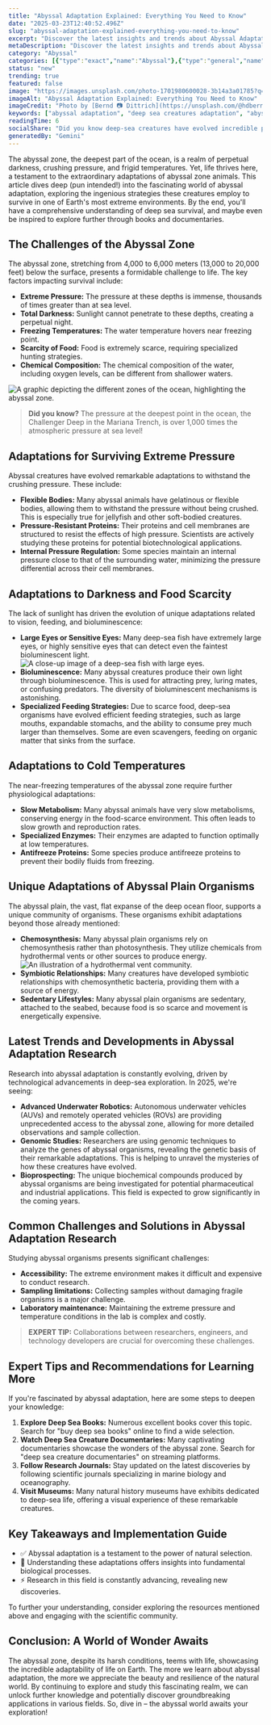 ```yaml
---
title: "Abyssal Adaptation Explained: Everything You Need to Know"
date: "2025-03-23T12:40:52.496Z"
slug: "abyssal-adaptation-explained-everything-you-need-to-know"
excerpt: "Discover the latest insights and trends about Abyssal Adaptation. This comprehensive guide covers everything you need to know about Abyssal Adaptation in 2025."
metaDescription: "Discover the latest insights and trends about Abyssal Adaptation. This comprehensive guide covers everything you need to know about Abyssal Adaptation in 2..."
category: "Abyssal"
categories: [{"type":"exact","name":"Abyssal"},{"type":"general","name":"Biology"},{"type":"medium","name":"Marine Biology"},{"type":"specific","name":"Deep Sea Ecology"},{"type":"niche","name":"Bioluminescence"}]
status: "new"
trending: true
featured: false
image: "https://images.unsplash.com/photo-1701980600028-3b14a3a01785?q=85&w=1200&fit=max&fm=webp&auto=compress"
imageAlt: "Abyssal Adaptation Explained: Everything You Need to Know"
imageCredit: "Photo by [Bernd 📷 Dittrich](https://unsplash.com/@hdbernd) on Unsplash"
keywords: ["abyssal adaptation", "deep sea creatures adaptation", "abyssal zone animals", "deep ocean survival strategies", "adaptations of deep sea fish", "abyssal plain organisms", "buy deep sea books", "deep sea creature documentaries", "how do deep sea animals survive", "deep sea adaptation mechanisms"]
readingTime: 6
socialShare: "Did you know deep-sea creatures have evolved incredible pressure-resistant proteins?  Scientists are studying these for potential biotechnological applications – the abyss holds secrets beyond our wildest imagination!"
generatedBy: "Gemini"
---
```




The abyssal zone, the deepest part of the ocean, is a realm of perpetual darkness, crushing pressure, and frigid temperatures.  Yet, life thrives here, a testament to the extraordinary adaptations of abyssal zone animals. This article dives deep (pun intended!) into the fascinating world of abyssal adaptation, exploring the ingenious strategies these creatures employ to survive in one of Earth's most extreme environments.  By the end, you'll have a comprehensive understanding of deep sea survival, and maybe even be inspired to explore further through books and documentaries.

## The Challenges of the Abyssal Zone

The abyssal zone, stretching from 4,000 to 6,000 meters (13,000 to 20,000 feet) below the surface, presents a formidable challenge to life.  The key factors impacting survival include:

*   **Extreme Pressure:** The pressure at these depths is immense, thousands of times greater than at sea level.
*   **Total Darkness:** Sunlight cannot penetrate to these depths, creating a perpetual night.
*   **Freezing Temperatures:**  The water temperature hovers near freezing point.
*   **Scarcity of Food:**  Food is extremely scarce, requiring specialized hunting strategies.
*   **Chemical Composition:**  The chemical composition of the water, including oxygen levels, can be different from shallower waters.

![A graphic depicting the different zones of the ocean, highlighting the abyssal zone.](https://images.unsplash.com/photo-1681447911575-73b97b8d376d?q=85&w=1200&fit=max&fm=webp&auto=compress)

> **Did you know?** The pressure at the deepest point in the ocean, the Challenger Deep in the Mariana Trench, is over 1,000 times the atmospheric pressure at sea level!

##  Adaptations for Surviving Extreme Pressure

Abyssal creatures have evolved remarkable adaptations to withstand the crushing pressure.  These include:

*   **Flexible Bodies:** Many abyssal animals have gelatinous or flexible bodies, allowing them to withstand the pressure without being crushed.  This is especially true for jellyfish and other soft-bodied creatures.
*   **Pressure-Resistant Proteins:**  Their proteins and cell membranes are structured to resist the effects of high pressure.  Scientists are actively studying these proteins for potential biotechnological applications.
*   **Internal Pressure Regulation:** Some species maintain an internal pressure close to that of the surrounding water, minimizing the pressure differential across their cell membranes.

##  Adaptations to Darkness and Food Scarcity

The lack of sunlight has driven the evolution of unique adaptations related to vision, feeding, and bioluminescence:

*   **Large Eyes or Sensitive Eyes:** Many deep-sea fish have extremely large eyes, or highly sensitive eyes that can detect even the faintest bioluminescent light.  ![A close-up image of a deep-sea fish with large eyes.](https://images.unsplash.com/photo-1701980600028-3b14a3a01785?q=85&w=1200&fit=max&fm=webp&auto=compress)
*   **Bioluminescence:**  Many abyssal creatures produce their own light through bioluminescence. This is used for attracting prey, luring mates, or confusing predators.  The diversity of bioluminescent mechanisms is astonishing.
*   **Specialized Feeding Strategies:**  Due to scarce food, deep-sea organisms have evolved efficient feeding strategies, such as large mouths, expandable stomachs, and the ability to consume prey much larger than themselves.  Some are even scavengers, feeding on organic matter that sinks from the surface.

##  Adaptations to Cold Temperatures

The near-freezing temperatures of the abyssal zone require further physiological adaptations:

*   **Slow Metabolism:**  Many abyssal animals have very slow metabolisms, conserving energy in the food-scarce environment. This often leads to slow growth and reproduction rates.
*   **Specialized Enzymes:**  Their enzymes are adapted to function optimally at low temperatures.
*   **Antifreeze Proteins:** Some species produce antifreeze proteins to prevent their bodily fluids from freezing.

##  Unique Adaptations of Abyssal Plain Organisms

The abyssal plain, the vast, flat expanse of the deep ocean floor, supports a unique community of organisms.  These organisms exhibit adaptations beyond those already mentioned:

*   **Chemosynthesis:** Many abyssal plain organisms rely on chemosynthesis rather than photosynthesis.  They utilize chemicals from hydrothermal vents or other sources to produce energy.  ![An illustration of a hydrothermal vent community.](https://images.unsplash.com/photo-1683064867668-9de8892fa40c?q=85&w=1200&fit=max&fm=webp&auto=compress)
*   **Symbiotic Relationships:**  Many creatures have developed symbiotic relationships with chemosynthetic bacteria, providing them with a source of energy.
*   **Sedentary Lifestyles:**  Many abyssal plain organisms are sedentary, attached to the seabed, because food is so scarce and movement is energetically expensive.

##  Latest Trends and Developments in Abyssal Adaptation Research

Research into abyssal adaptation is constantly evolving, driven by technological advancements in deep-sea exploration.  In 2025, we're seeing:

*   **Advanced Underwater Robotics:**  Autonomous underwater vehicles (AUVs) and remotely operated vehicles (ROVs) are providing unprecedented access to the abyssal zone, allowing for more detailed observations and sample collection.
*   **Genomic Studies:**  Researchers are using genomic techniques to analyze the genes of abyssal organisms, revealing the genetic basis of their remarkable adaptations.  This is helping to unravel the mysteries of how these creatures have evolved.
*   **Bioprospecting:**  The unique biochemical compounds produced by abyssal organisms are being investigated for potential pharmaceutical and industrial applications.  This field is expected to grow significantly in the coming years.

##  Common Challenges and Solutions in Abyssal Adaptation Research

Studying abyssal organisms presents significant challenges:

*   **Accessibility:** The extreme environment makes it difficult and expensive to conduct research.
*   **Sampling limitations:** Collecting samples without damaging fragile organisms is a major challenge.
*   **Laboratory maintenance:** Maintaining the extreme pressure and temperature conditions in the lab is complex and costly.

> **EXPERT TIP:**  Collaborations between researchers, engineers, and technology developers are crucial for overcoming these challenges.

##  Expert Tips and Recommendations for Learning More

If you're fascinated by abyssal adaptation, here are some steps to deepen your knowledge:

1.  **Explore Deep Sea Books:**  Numerous excellent books cover this topic.  Search for "buy deep sea books" online to find a wide selection.
2.  **Watch Deep Sea Creature Documentaries:**  Many captivating documentaries showcase the wonders of the abyssal zone. Search for "deep sea creature documentaries" on streaming platforms.
3.  **Follow Research Journals:** Stay updated on the latest discoveries by following scientific journals specializing in marine biology and oceanography.
4.  **Visit Museums:**  Many natural history museums have exhibits dedicated to deep-sea life, offering a visual experience of these remarkable creatures.

## Key Takeaways and Implementation Guide

*   ✅ Abyssal adaptation is a testament to the power of natural selection.
*   🔑 Understanding these adaptations offers insights into fundamental biological processes.
*   ⚡ Research in this field is constantly advancing, revealing new discoveries.

To further your understanding, consider exploring the resources mentioned above and engaging with the scientific community.

## Conclusion: A World of Wonder Awaits

The abyssal zone, despite its harsh conditions, teems with life, showcasing the incredible adaptability of life on Earth.  The more we learn about abyssal adaptation, the more we appreciate the beauty and resilience of the natural world.  By continuing to explore and study this fascinating realm, we can unlock further knowledge and potentially discover groundbreaking applications in various fields. So, dive in – the abyssal world awaits your exploration!

